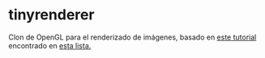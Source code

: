 # tinyrenderer

Clon de OpenGL para el renderizado de imágenes, basado en [este tutorial](https://github.com/ssloy/tinyrenderer/wiki) encontrado en [esta lista.](https://github.com/danistefanovic/build-your-own-x)
